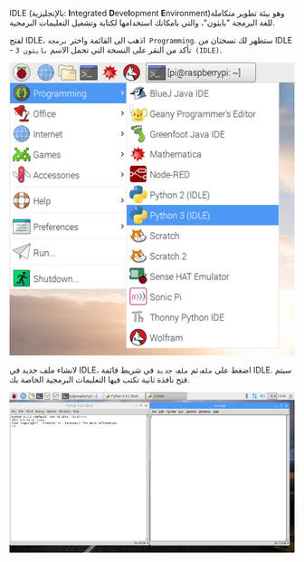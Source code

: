 IDLE (بالإنجليزية: **I**ntegrated **D**eve**l**opment **E**nvironment)‏ وهو بيئة تطوير متكاملة للغة البرمجة "بايثون"، والتي بامكانك استخدامها لكتابة وتشغيل التعليمات البرمجية.

لفتح IDLE، اذهب الى القائمة واختر `برمجة Programming`. ستظهر لك نسختان من IDLE - تأكد من النقر على النسخة التي تحمل الاسم `بايثون 3 (IDLE)`.

![فتح IDLE](images/opening-idle.png)

لانشاء ملف جديد في IDLE، اضغط على `ملف` ثم `ملف جديد` في شريط قائمة IDLE. سيتم فتح نافذة ثانية تكتب فيها التعليمات البرمجية الخاصة بك.


![نافذة جديدة](images/new-window.png)


